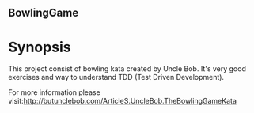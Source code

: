 ## BowlingGame

# Synopsis

This project consist of bowling kata created by Uncle Bob. 
It's very good exercises and way to understand TDD (Test Driven Development).

For more information please visit:http://butunclebob.com/ArticleS.UncleBob.TheBowlingGameKata
